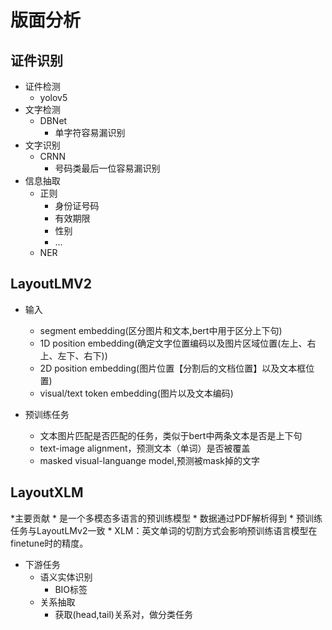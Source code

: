 # 版面分析

## 证件识别
* 证件检测
  * yolov5
* 文字检测
  * DBNet
    * 单字符容易漏识别
* 文字识别
  * CRNN
    * 号码类最后一位容易漏识别
* 信息抽取
    * 正则
      * 身份证号码
      * 有效期限
      * 性别
      * ...
    * NER
    
## LayoutLMV2
    
* 输入
    * segment embedding(区分图片和文本,bert中用于区分上下句)
    * 1D position embedding(确定文字位置编码以及图片区域位置(左上、右上、左下、右下))
    * 2D position embedding(图片位置【分割后的文档位置】以及文本框位置)
    * visual/text token embedding(图片以及文本编码)
    
* 预训练任务
    * 文本图片匹配是否匹配的任务，类似于bert中两条文本是否是上下句
    * text-image alignment，预测文本（单词）是否被覆盖
    * masked visual-languange model,预测被mask掉的文字
    
## LayoutXLM
*主要贡献
    * 是一个多模态多语言的预训练模型
    * 数据通过PDF解析得到
    * 预训练任务与LayoutLMv2一致
    * XLM：英文单词的切割方式会影响预训练语言模型在finetune时的精度。

* 下游任务
    * 语义实体识别
      * BIO标签
    * 关系抽取
      * 获取(head,tail)关系对，做分类任务